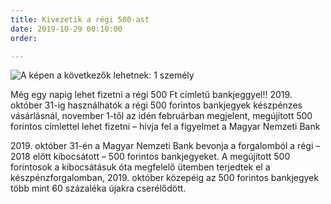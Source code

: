 ```yaml
---
title: Kivezetik a régi 500-ast
date: 2019-10-29 00:10:00
order: 

---
```

![A képen a következők lehetnek: 1 személy](https://scontent-vie1-1.xx.fbcdn.net/v/t1.0-9/s960x960/75402228_793039601128880_1874432072819408896_o.jpg?_nc_cat=104&_nc_oc=AQkXa4rKv0kPRvt5dmVCoiMPuhc204ra69qc1HMPXDzoc7zRlbaLH4gAKdqEuglQXSY&_nc_ht=scontent-vie1-1.xx&oh=2e41e21a1d242593a9bf1cce30c69042&oe=5E437073)

Még egy napig lehet fizetni a régi 500 Ft címletű bankjeggyel‼️ 2019. október 31-ig használhatók a régi 500 forintos bankjegyek készpénzes vásárlásnál, november 1-től az idén februárban megjelent, megújított 500 forintos címlettel lehet fizetni – hívja fel a figyelmet a Magyar Nemzeti Bank  
  
2019\. október 31-én a Magyar Nemzeti Bank bevonja a forgalomból a régi – 2018 előtt kibocsátott – 500 forintos bankjegyeket. A megújított 500 forintosok a kibocsátásuk óta megfelelő ütemben terjedtek el a készpénzforgalomban, 2019. október közepéig az 500 forintos bankjegyek több mint 60 százaléka újakra cserélődött.